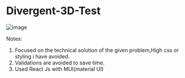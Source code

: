 # Divergent-3D-Test
 ![image](https://user-images.githubusercontent.com/102322629/161342394-6db9bb3e-44df-4a99-ad69-d53db4a158bc.png)

Notes:
1. Focused on the technical solution of the given problem,High css or styling i have avoided.
2. Validations are avoided to save time.
3. Used React Js with MUI(material UI) 
